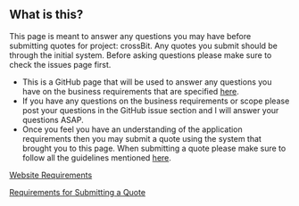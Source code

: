 ## What is this?

This page is meant to answer any questions you may have before submitting quotes for project: crossBit. Any quotes you submit should be through the initial system. Before asking questions please make sure to check the issues page first.

- This is a GitHub page that will be used to answer any questions you have on the business requirements that are specified [here](./docs/websiteRequirements.md.pdf).
- If you have any questions on the business requirements or scope please post your questions in the GitHub issue section and I will answer your questions ASAP.
- Once you feel you have an understanding of the application requirements then you may submit a quote using the system that brought you to this page. When submitting a quote please make sure to follow all the guidelines mentioned [here](./docs/quoteRequirements.md.pdf).


[Website Requirements](./docs/websiteRequirements.md.pdf)

[Requirements for Submitting a Quote](./docs/quoteRequirements.md.pdf)

